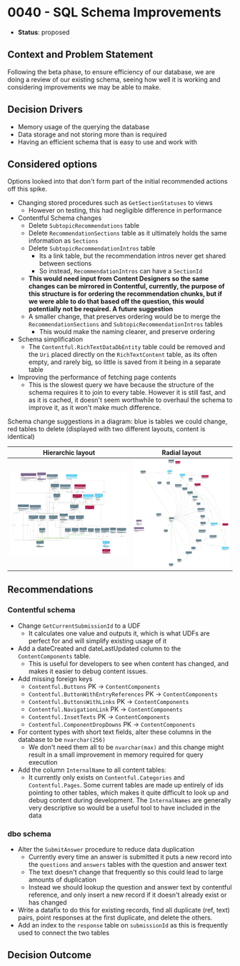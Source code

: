 # 0040 - SQL Schema Improvements

* **Status**: proposed

## Context and Problem Statement

Following the beta phase, to ensure efficiency of our database, we are doing a review of our existing schema, seeing how
well it is working and considering improvements we may be able to make.

## Decision Drivers

- Memory usage of the querying the database
- Data storage and not storing more than is required
- Having an efficient schema that is easy to use and work with

## Considered options

Options looked into that don't form part of the initial recommended actions off this spike.

- Changing stored procedures such as `GetSectionStatuses` to views
    - However on testing, this had negligible difference in performance
- Contentful Schema changes
    - Delete `SubtopicRecommendations` table
    - Delete `RecommendationSections` table as it ultimately holds the same information as `Sections`
    - Delete `SubtopicRecommendationIntros` table
        - Its a link table, but the recommendation intros never get shared between sections
        - So instead, `RecommendationIntros` can have a `SectionId`
    - **This would need input from Content Designers so the same changes can be mirrored in Contentful, currently, the
      purpose of this structure is for ordering the recommendation chunks, but if we were able to do that based off the
      question, this would potentially not be required. A future suggestion**
    - A smaller change, that preserves ordering would be to merge the `RecommendationSections` and `SubtopicRecommendationIntros` tables
        - This would make the naming clearer, and preserve ordering
- Schema simplification
    - The `Contentful.RichTextDataDbEntity` table could be removed and the `Uri` placed directly on the
      `RichTextContent` table, as its often empty, and rarely big, so little is saved from it being in a separate table
- Improving the performance of fetching page contents
    - This is the slowest query we have because the structure of the schema requires it to join to every table. However it is still fast, and as it is cached, it doesn't seem worthwhile to overhaul the schema to improve it, as it won't make much difference.

Schema change suggestions in a diagram:
blue is tables we could change, red tables to delete (displayed with two different layouts, content is identical)

| Hierarchic layout                                                            | Radial layout                                                        |
|------------------------------------------------------------------------------|----------------------------------------------------------------------|
| ![hierarchic layout](/docs/assets/adr_diagrams/adr_40_hierarchic_layout.svg) | ![radial layout](/docs/assets/adr_diagrams/adr_40_radial_layout.svg) |

## Recommendations

### Contentful schema

- Change `GetCurrentSubmissionId` to a UDF
    - It calculates one value and outputs it, which is what UDFs are perfect for and will simplify existing usage of it
- Add a dateCreated and dateLastUpdated column to the `ContentComponents` table.
    - This is useful for developers to see when content has changed, and makes it easier to debug content issues.
- Add missing foreign keys
    - `Contentful.Buttons` PK -> `ContentComponents`
    - `Contentful.ButtonWithEntryReferences` PK -> `ContentComponents`
    - `Contentful.ButtonsWithLinks` PK -> `ContentComponents`
    - `Contentful.NavigationLink` PK -> `ContentComponents`
    - `Contentful.InsetTexts` PK -> `ContentComponents`
    - `Contentful.ComponentDropDowns` PK -> `ContentComponents`
- For content types with short text fields, alter these columns in the database to be `nvarchar(256)`
    - We don't need them all to be `nvarchar(max)` and this change might result in a small improvement in memory
      required for query execution
- Add the column `InternalName` to all content tables:
    - It currently only exists on `Contentful.Categories` and `Contentful.Pages`. Some current tables are made up
      entirely of ids pointing to other tables, which makes it quite difficult to look up and debug content during
      development. The `InternalNames` are generally very descriptive so would be a useful tool to have included in the
      data

### dbo schema

- Alter the `SubmitAnswer` procedure to reduce data duplication
    - Currently every time an answer is submitted it puts a new record into the `questions` and `answers` tables with
      the question and answer text
    - The text doesn't change that frequently so this could lead to large amounts of duplication
    - Instead we should lookup the question and answer text by contentful reference, and only insert a new record if it
      doesn't already exist or has changed
- Write a datafix to do this for existing records, find all duplicate (ref, text) pairs, point responses at the first
  duplicate, and delete the others.
- Add an index to the `response` table on `submissionId` as this is frequently used to connect the two tables

## Decision Outcome

